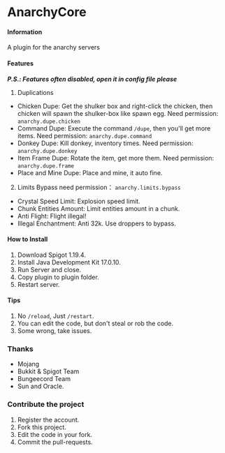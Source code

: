 # AnarchyCore

#### Information
A plugin for the anarchy servers

#### Features
**_P.S.: Features often disabled, open it in config file please_**
1. Duplications
- Chicken Dupe: Get the shulker box and right-click the chicken, then chicken will spawn the shulker-box like spawn egg. Need permission: `anarchy.dupe.chicken`
- Command Dupe: Execute the command `/dupe`, then you'll get more items. Need permission: `anarchy.dupe.command`
- Donkey Dupe: Kill donkey, inventory times. Need permission: `anarchy.dupe.donkey`
- Item Frame Dupe: Rotate the item, get more them. Need permission: `anarchy.dupe.frame`
- Place and Mine Dupe: Place and mine, it auto fine.
2. Limits   Bypass need permission： `anarchy.limits.bypass`
- Crystal Speed Limit: Explosion speed limit.
- Chunk Entities Amount: Limit entities amount in a chunk.
- Anti Flight: Flight illegal!
- Illegal Enchantment: Anti 32k. Use droppers to bypass.

#### How to Install

1. Download Spigot 1.19.4.
2. Install Java Development Kit 17.0.10.
3. Run Server and close.
4. Copy plugin to plugin folder.
5. Restart server.

#### Tips

1.  No `/reload`, Just `/restart`.
2.  You can edit the code, but don't steal or rob the code.
3.  Some wrong, take issues.

### Thanks
- Mojang
- Bukkit & Spigot Team
- Bungeecord Team
- Sun and Oracle.

### Contribute the project

1. Register the account.
2. Fork this project.
3. Edit the code in your fork.
4. Commit the pull-requests.

